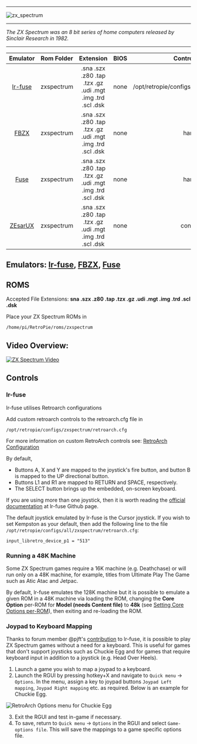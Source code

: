 ***
![zx_spectrum](https://cloud.githubusercontent.com/assets/10035308/12212920/3dc40236-b62d-11e5-8ee4-c224358c1424.png)
***
_The ZX Spectrum was an 8 bit series of home computers released by Sinclair Research in 1982._

***

| Emulator | Rom Folder | Extension | BIOS |  Controller Config |
| :---: | :---: | :---: | :---: | :---: |
| [lr-fuse](https://github.com/libretro/fuse-libretro) | zxspectrum  | .sna .szx .z80 .tap .tzx .gz .udi .mgt .img .trd .scl .dsk | none | /opt/retropie/configs/zxspectrum/retroarch.cfg |
| [FBZX](http://www.rastersoft.com/programas/fbzx.html) | zxspectrum  | .sna .szx .z80 .tap .tzx .gz .udi .mgt .img .trd .scl .dsk | none | hardcoded |
| [Fuse](http://fuse-emulator.sourceforge.net/) | zxspectrum  | .sna .szx .z80 .tap .tzx .gz .udi .mgt .img .trd .scl .dsk | none | hardcoded |
| [ZEsarUX](https://github.com/chernandezba/zesarux/) | zxspectrum  | .sna .szx .z80 .tap .tzx .gz .udi .mgt .img .trd .scl .dsk | none | configurable |

## Emulators: [lr-fuse](https://github.com/libretro/fuse-libretro), [FBZX](http://www.rastersoft.com/programas/fbzx.html), [Fuse](http://fuse-emulator.sourceforge.net/)

## ROMS

Accepted File Extensions: **sna .szx .z80 .tap .tzx .gz .udi .mgt .img .trd .scl .dsk**

Place your ZX Spectrum ROMs in
```
/home/pi/RetroPie/roms/zxspectrum
```

## Video Overview:
[![ZX Spectrum Video](http://img.youtube.com/vi/_Rs20bAy-sY/0.jpg)](http://www.youtube.com/watch?v=_Rs20bAy-sY)

## Controls

### lr-fuse

lr-fuse utilises Retroarch configurations

Add custom retroarch controls to the retroarch.cfg file in
```shell
/opt/retropie/configs/zxspectrum/retroarch.cfg
```
For more information on custom RetroArch controls see: [RetroArch Configuration](RetroArch-Configuration)

By default, 

* Buttons A, X and Y are mapped to the joystick's fire button, and button B is mapped to the UP directional button. 
* Buttons L1 and R1 are mapped to RETURN and SPACE, respectively. 
* The SELECT button brings up the embedded, on-screen keyboard.

If you are using more than one joystick, then it is worth reading the [official documentation](https://github.com/libretro/fuse-libretro#input-devices) at lr-fuse Github page.

The default joystick emulated by lr-fuse is the Cursor joystick. If you wish to set Kempston as your default, then add the following line to the file `/opt/retropie/configs/all/zxspectrum/retroarch.cfg`:

    input_libretro_device_p1 = "513"

### Running a 48K Machine

Some ZX Spectrum games require a 16K machine (e.g. Deathchase) or will run only on a 48K machine, for example, titles from Ultimate Play The Game such as Atic Atac and Jetpac.

By default, lr-fuse emulates the 128K machine but it is possible to emulate a given ROM in a 48K machine via loading the ROM, changing the **Core Option** per-ROM for **Model (needs Content file)** to **48k** (see [Setting Core Options per-ROM](RetroArch-Core-Options#setting-core-options-per-rom)), then exiting and re-loading the ROM. 

### Joypad to Keyboard Mapping
Thanks to forum member @pjft's [contribution](https://retropie.org.uk/forum/topic/16753/lr-fuse-joypad-to-keyboard-mapping) to lr-fuse, it is possible to play ZX Spectrum games without a need for a keyboard. This is useful for games that don't support joysticks such as Chuckie Egg and for games that require keyboard input in addition to a joystick (e.g. Head Over Heels).

1. Launch a game you wish to map a joypad to a keyboard.
2. Launch the RGUI by pressing hotkey+X and navigate to `Quick menu` -> `Options`. In the menu, assign a key to joypad buttons `Joypad Left mapping`, `Joypad Right mapping` etc. as required. Below is an example for Chuckie Egg.

![RetroArch Options menu for Chuckie Egg](https://user-images.githubusercontent.com/8166945/51169479-e7405680-18a3-11e9-99ac-131838813999.png)

3. Exit the RGUI and test in-game if necessary.
4. To save, return to `Quick menu` -> `Options` in the RGUI and select `Game-options file`. This will save the mappings to a game specific options file.

